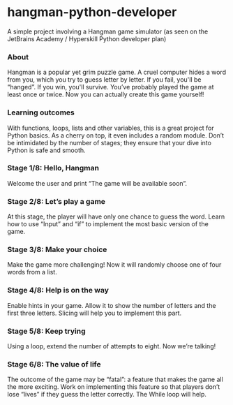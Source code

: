 # hangman-python-developer
A simple project involving a Hangman game simulator (as seen on the JetBrains Academy / Hyperskill Python developer plan)

### About
Hangman is a popular yet grim puzzle game. A cruel computer hides a word from you, which you try to guess letter by letter. If you fail, you'll be “hanged”. If you win, you'll survive. You’ve probably played the game at least once or twice. Now you can actually create this game yourself!

### Learning outcomes
With functions, loops, lists and other variables, this is a great project for Python basics. As a cherry on top, it even includes a random module. Don’t be intimidated by the number of stages; they ensure that your dive into Python is safe and smooth.

### Stage 1/8: Hello, Hangman
Welcome the user and print “The game will be available soon”.

### Stage 2/8: Let’s play a game
At this stage, the player will have only one chance to guess the word. Learn how to use “Input” and “if” to implement the most basic version of the game.

### Stage 3/8: Make your choice
Make the game more challenging! Now it will randomly choose one of four words from a list.

### Stage 4/8: Help is on the way
Enable hints in your game. Allow it to show the number of letters and the first three letters. Slicing will help you to implement this part.

### Stage 5/8: Keep trying
Using a loop, extend the number of attempts to eight. Now we’re talking!

### Stage 6/8: The value of life
The outcome of the game may be “fatal”: a feature that makes the game all the more exciting. Work on implementing this feature so that players don’t lose “lives” if they guess the letter correctly. The While loop will help. 
